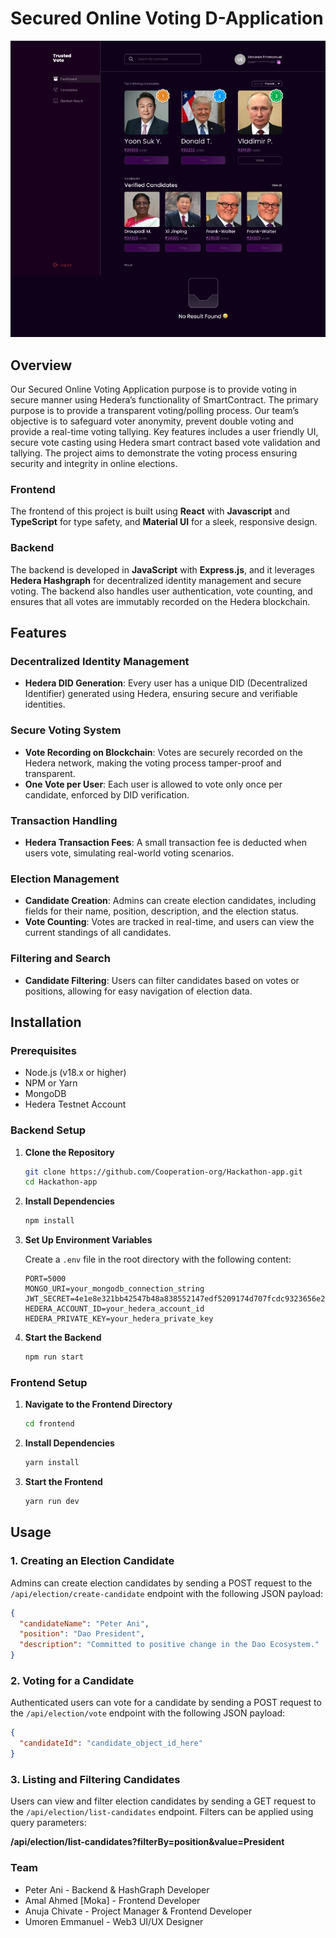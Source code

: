 # Secured Online Voting D-Application

![Final Project Screenshot](./assets/project-screenshot.png)

## Overview

Our Secured Online Voting Application purpose is to provide voting in secure manner using Hedera’s functionality of SmartContract.
The primary purpose is to provide a transparent voting/polling process. Our team’s objective is to safeguard voter anonymity, prevent double voting and provide a real-time voting tallying.
Key features includes a user friendly UI, secure vote casting using Hedera smart contract based vote validation and tallying.
The project aims to demonstrate the voting process ensuring security and integrity in online elections.

### Frontend

The frontend of this project is built using **React** with **Javascript** and **TypeScript** for type safety, and **Material UI** for a sleek, responsive design.

### Backend

The backend is developed in **JavaScript** with **Express.js**, and it leverages **Hedera Hashgraph** for decentralized identity management and secure voting. The backend also handles user authentication, vote counting, and ensures that all votes are immutably recorded on the Hedera blockchain.

## Features

### Decentralized Identity Management
- **Hedera DID Generation**: Every user has a unique DID (Decentralized Identifier) generated using Hedera, ensuring secure and verifiable identities.

### Secure Voting System
- **Vote Recording on Blockchain**: Votes are securely recorded on the Hedera network, making the voting process tamper-proof and transparent.
- **One Vote per User**: Each user is allowed to vote only once per candidate, enforced by DID verification.

### Transaction Handling
- **Hedera Transaction Fees**: A small transaction fee is deducted when users vote, simulating real-world voting scenarios.

### Election Management
- **Candidate Creation**: Admins can create election candidates, including fields for their name, position, description, and the election status.
- **Vote Counting**: Votes are tracked in real-time, and users can view the current standings of all candidates.

### Filtering and Search
- **Candidate Filtering**: Users can filter candidates based on votes or positions, allowing for easy navigation of election data.

## Installation

### Prerequisites

- Node.js (v18.x or higher)
- NPM or Yarn
- MongoDB
- Hedera Testnet Account

### Backend Setup

1. **Clone the Repository**

    ```bash
    git clone https://github.com/Cooperation-org/Hackathon-app.git
    cd Hackathon-app
    ```

2. **Install Dependencies**

    ```bash
    npm install
    ```

3. **Set Up Environment Variables**

    Create a `.env` file in the root directory with the following content:

    ```plaintext
    PORT=5000
    MONGO_URI=your_mongodb_connection_string
    JWT_SECRET=4e1e8e321bb42547b48a838552147edf5209174d707fcdc9323656e2946ff066
    HEDERA_ACCOUNT_ID=your_hedera_account_id
    HEDERA_PRIVATE_KEY=your_hedera_private_key
    ```

4. **Start the Backend**

    ```bash
    npm run start
    ```

### Frontend Setup

1. **Navigate to the Frontend Directory**

    ```bash
    cd frontend
    ```

2. **Install Dependencies**

    ```bash
    yarn install
    ```

3. **Start the Frontend**

    ```bash
    yarn run dev
    ```

## Usage

### 1. **Creating an Election Candidate**

Admins can create election candidates by sending a POST request to the `/api/election/create-candidate` endpoint with the following JSON payload:

```json
{
  "candidateName": "Peter Ani",
  "position": "Dao President",
  "description": "Committed to positive change in the Dao Ecosystem."
}
```

### 2. Voting for a Candidate

Authenticated users can vote for a candidate by sending a POST request to the `/api/election/vote` endpoint with the following JSON payload:

``` json
{
  "candidateId": "candidate_object_id_here"
}

```

### 3. Listing and Filtering Candidates

Users can view and filter election candidates by sending a GET request to the `/api/election/list-candidates` endpoint. Filters can be applied using query parameters:

**/api/election/list-candidates?filterBy=position&value=President**


### Team

- Peter Ani - Backend & HashGraph Developer
- Amal Ahmed [Moka] - Frontend Developer
- Anuja Chivate - Project Manager & Frontend Developer
- Umoren Emmanuel - Web3 UI/UX Designer